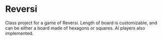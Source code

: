 # Reversi
Class project for a game of Reversi. Length of board is customizable, and can be either a board made of hexagons or squares. Ai players also implemented.
